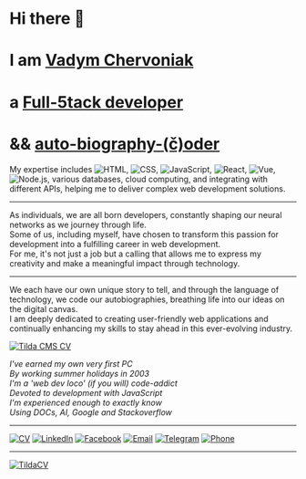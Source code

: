 # Hi there 👋
# I am [Vadym Chervoniak](https://bit.ly/Full-5tack)
# a [Full-5tack developer](https://vadym4che.tilda.ws/) 
# && [auto-biography-(č)oder](https://vadym4che.github.io/cv/)
My expertise includes ![HTML](https://img.shields.io/badge/HTML-green), ![CSS](https://img.shields.io/badge/CSS-green), ![JavaScript](https://img.shields.io/badge/JavaScript-green), ![React](https://img.shields.io/badge/React-green), ![Vue](https://img.shields.io/badge/Vue-green), ![Node.js](https://img.shields.io/badge/Node.js-green), various databases, cloud computing, and integrating with different APIs, helping me to deliver complex web development solutions.
*  *  *  *
As individuals, we are all born developers, constantly shaping our neural networks as we journey through life.  
Some of us, including myself, have chosen to transform this passion for development into a fulfilling career in web development.  
For me, it's not just a job but a calling that allows me to express my creativity and make a meaningful impact through technology.
*  *  *  *
We each have our own unique story to tell, and through the language of technology, we code our autobiographies, breathing life into our ideas on the digital canvas.  
I am deeply dedicated to creating user-friendly web applications and continually enhancing my skills to stay ahead in this ever-evolving industry.

[![Tilda CMS CV](https://github.com/vadym4che/cv/blob/main/public/favicon.png)](https://vadym4che.tilda.ws/)

<i>I've earned my own very first PC</i>  
<i>By working summer holidays in 2003</i>  
<i>I'm a 'web dev loco' (if you will) code-addict</i>  
<i>Devoted to development with JavaScript</i>  
<i>I'm experienced enough to exactly know</i>  
<i>Using DOCs, AI, Google and Stackoverflow</i>  

<hr>

[![CV](https://img.shields.io/badge/CV-vadym4che-green)](https://bit.ly/Full-5tack)
[![LinkedIn](https://img.shields.io/badge/LinkedIn-vadym4che-green)](https://www.linkedin.com/in/vadym4che/)
[![Facebook](https://img.shields.io/badge/Facebook-vadym4che-green)](https://www.facebook.com/vadym4che/)
[![Email](https://img.shields.io/badge/Email-vadym4che%40gmail.com-green)](mailto:vadym4che@gmail.com)
[![Telegram](https://img.shields.io/badge/Telegram-vadym4che-green)](https://t.me/vadym4che)
[![Phone](https://img.shields.io/badge/Phone-%2B380505444199-green)](tel:+380505444199)

<!--
**vadym4che/vadym4che** is a ✨ _special_ ✨ repository because its `README.md` (this file) appears on your GitHub profile.

Here are some ideas to get you started:

- 🔭 I’m currently working on ...
- 🌱 I’m currently learning ...
- 👯 I’m looking to collaborate on ...
- 🤔 I’m looking for help with ...
- 💬 Ask me about ...
- 📫 How to reach me: ...
- 😄 Pronouns: ...
- ⚡ Fun fact: ...
-->
<hr>

[![TildaCV](https://github.com/vadym4che/vadym4che/blob/main/cover-picture.png)](https://vadym4che.tilda.ws/)